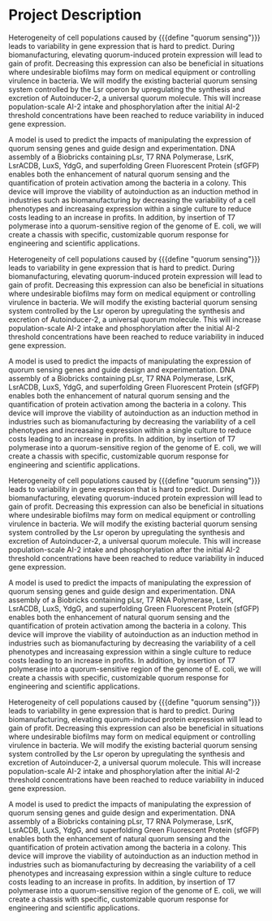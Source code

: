 # Project Description

Heterogeneity of cell populations caused by {{{define "quorum sensing"}}} leads to variability in gene expression that is hard to predict. During biomanufacturing, elevating quorum-induced protein expression will lead to gain of profit. Decreasing this expression can also be beneficial in situations where undesirable biofilms may form on medical equipment or controlling virulence in bacteria. We will modify the existing bacterial quorum sensing system controlled by the Lsr operon by upregulating the synthesis and excretion of Autoinducer-2, a universal quorum molecule. This will increase population-scale AI-2 intake and phosphorylation after the initial AI-2 threshold concentrations have been reached to reduce variability in induced gene expression.

A model is used to predict the impacts of manipulating the expression of quorum sensing genes and guide design and experimentation. DNA assembly of a Biobricks containing pLsr, T7 RNA Polymerase, LsrK, LsrACDB, LuxS, YdgG, and superfolding Green Fluorescent Protein (sfGFP) enables both the enhancement of natural quorum sensing and the quantification of protein activation among the bacteria in a colony. This device will improve the viability of autoinduction as an induction method in industries such as biomanufacturing by decreasing the variability of a cell phenotypes and increasaing expression within a single culture to reduce costs leading to an increase in profits. In addition, by insertion of T7 polymerase into a quorum-sensitive region of the genome of E. coli, we will create a chassis with specific, customizable quorum response for engineering and scientific applications.

Heterogeneity of cell populations caused by {{{define "quorum sensing"}}} leads to variability in gene expression that is hard to predict. During biomanufacturing, elevating quorum-induced protein expression will lead to gain of profit. Decreasing this expression can also be beneficial in situations where undesirable biofilms may form on medical equipment or controlling virulence in bacteria. We will modify the existing bacterial quorum sensing system controlled by the Lsr operon by upregulating the synthesis and excretion of Autoinducer-2, a universal quorum molecule. This will increase population-scale AI-2 intake and phosphorylation after the initial AI-2 threshold concentrations have been reached to reduce variability in induced gene expression.

A model is used to predict the impacts of manipulating the expression of quorum sensing genes and guide design and experimentation. DNA assembly of a Biobricks containing pLsr, T7 RNA Polymerase, LsrK, LsrACDB, LuxS, YdgG, and superfolding Green Fluorescent Protein (sfGFP) enables both the enhancement of natural quorum sensing and the quantification of protein activation among the bacteria in a colony. This device will improve the viability of autoinduction as an induction method in industries such as biomanufacturing by decreasing the variability of a cell phenotypes and increasaing expression within a single culture to reduce costs leading to an increase in profits. In addition, by insertion of T7 polymerase into a quorum-sensitive region of the genome of E. coli, we will create a chassis with specific, customizable quorum response for engineering and scientific applications.

Heterogeneity of cell populations caused by {{{define "quorum sensing"}}} leads to variability in gene expression that is hard to predict. During biomanufacturing, elevating quorum-induced protein expression will lead to gain of profit. Decreasing this expression can also be beneficial in situations where undesirable biofilms may form on medical equipment or controlling virulence in bacteria. We will modify the existing bacterial quorum sensing system controlled by the Lsr operon by upregulating the synthesis and excretion of Autoinducer-2, a universal quorum molecule. This will increase population-scale AI-2 intake and phosphorylation after the initial AI-2 threshold concentrations have been reached to reduce variability in induced gene expression.

A model is used to predict the impacts of manipulating the expression of quorum sensing genes and guide design and experimentation. DNA assembly of a Biobricks containing pLsr, T7 RNA Polymerase, LsrK, LsrACDB, LuxS, YdgG, and superfolding Green Fluorescent Protein (sfGFP) enables both the enhancement of natural quorum sensing and the quantification of protein activation among the bacteria in a colony. This device will improve the viability of autoinduction as an induction method in industries such as biomanufacturing by decreasing the variability of a cell phenotypes and increasaing expression within a single culture to reduce costs leading to an increase in profits. In addition, by insertion of T7 polymerase into a quorum-sensitive region of the genome of E. coli, we will create a chassis with specific, customizable quorum response for engineering and scientific applications.

Heterogeneity of cell populations caused by {{{define "quorum sensing"}}} leads to variability in gene expression that is hard to predict. During biomanufacturing, elevating quorum-induced protein expression will lead to gain of profit. Decreasing this expression can also be beneficial in situations where undesirable biofilms may form on medical equipment or controlling virulence in bacteria. We will modify the existing bacterial quorum sensing system controlled by the Lsr operon by upregulating the synthesis and excretion of Autoinducer-2, a universal quorum molecule. This will increase population-scale AI-2 intake and phosphorylation after the initial AI-2 threshold concentrations have been reached to reduce variability in induced gene expression.

A model is used to predict the impacts of manipulating the expression of quorum sensing genes and guide design and experimentation. DNA assembly of a Biobricks containing pLsr, T7 RNA Polymerase, LsrK, LsrACDB, LuxS, YdgG, and superfolding Green Fluorescent Protein (sfGFP) enables both the enhancement of natural quorum sensing and the quantification of protein activation among the bacteria in a colony. This device will improve the viability of autoinduction as an induction method in industries such as biomanufacturing by decreasing the variability of a cell phenotypes and increasaing expression within a single culture to reduce costs leading to an increase in profits. In addition, by insertion of T7 polymerase into a quorum-sensitive region of the genome of E. coli, we will create a chassis with specific, customizable quorum response for engineering and scientific applications.
